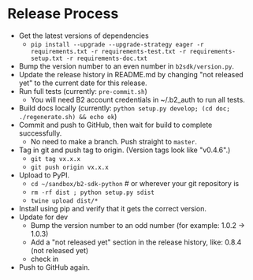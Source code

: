 # Release Process

- Get the latest versions of dependencies
  - `pip install --upgrade --upgrade-strategy eager -r requirements.txt -r requirements-test.txt -r requirements-setup.txt -r requirements-doc.txt`
- Bump the version number to an even number in `b2sdk/version.py`.
- Update the release history in README.md by changing "not released yet" to the current date for this release.
- Run full tests (currently: `pre-commit.sh`)
  - You will need B2 account credentials in ~/.b2_auth to run all tests.
- Build docs locally (currently: `python setup.py develop; (cd doc; ./regenerate.sh) && echo ok`)
- Commit and push to GitHub, then wait for build to complete successfully.
  - No need to make a branch. Push straight to `master`.
- Tag in git and push tag to origin.  (Version tags look like "v0.4.6".)
    - `git tag vx.x.x`
    - `git push origin vx.x.x`
- Upload to PyPI.
  - `cd ~/sandbox/b2-sdk-python`    # or wherever your git repository is
  - `rm -rf dist ; python setup.py sdist`
  - `twine upload dist/*`
- Install using pip and verify that it gets the correct version.
- Update for dev
  - Bump the version number to an odd number (for example: 1.0.2 -> 1.0.3)
  - Add a "not released yet" section in the release history, like: 0.8.4 (not released yet)
  - check in
- Push to GitHub again.
